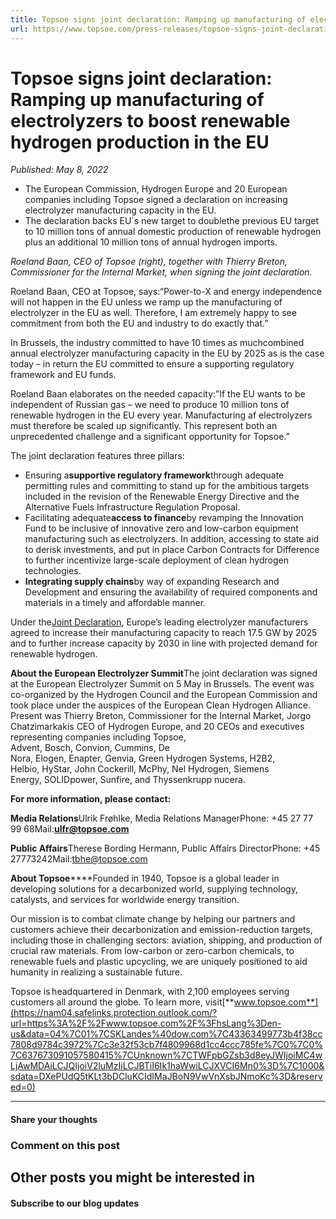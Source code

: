 ```yaml
---
title: Topsoe signs joint declaration: Ramping up manufacturing of electrolyzers to boost renewable hydrogen production in the EU
url: https://www.topsoe.com/press-releases/topsoe-signs-joint-declaration#main-content
---
```


# Topsoe signs joint declaration: Ramping up manufacturing of electrolyzers to boost renewable hydrogen production in the EU

*Published: May 8, 2022*

- The European Commission, Hydrogen Europe and 20 European companies including Topsoe signed a declaration on increasing electrolyzer manufacturing capacity in the EU.
- The declaration backs EU´s new target to doublethe previous EU target to 10 million tons of annual domestic production of renewable hydrogen plus an additional 10 million tons of annual hydrogen imports.

*Roeland Baan, CEO of Topsoe (right), together with Thierry Breton, Commissioner for the Internal Market, when signing the joint declaration.*

Roeland Baan, CEO at Topsoe, says:“Power-to-X and energy independence will not happen in the EU unless we ramp up the manufacturing of electrolyzer in the EU as well. Therefore, I am extremely happy to see commitment from both the EU and industry to do exactly that.”

In Brussels, the industry committed to have 10 times as muchcombined annual electrolyzer manufacturing capacity in the EU by 2025 as is the case today – in return the EU committed to ensure a supporting regulatory framework and EU funds.

Roeland Baan elaborates on the needed capacity:”If the EU wants to be independent of Russian gas – we need to produce 10 million tons of renewable hydrogen in the EU every year. Manufacturing af electrolyzers must therefore be scaled up significantly. This represent both an unprecedented challenge and a significant opportunity for Topsoe.”

The joint declaration features three pillars:

- Ensuring a**supportive regulatory framework**through adequate permitting rules and committing to stand up for the ambitious targets included in the revision of the Renewable Energy Directive and the Alternative Fuels Infrastructure Regulation Proposal.
- Facilitating adequate**access to finance**by revamping the Innovation Fund to be inclusive of innovative zero and low-carbon equipment manufacturing such as electrolyzers. In addition, accessing to state aid to derisk investments, and put in place Carbon Contracts for Difference to further incentivize large-scale deployment of clean hydrogen technologies.
- **Integrating supply chains**by way of expanding Research and Development and ensuring the availability of required components and materials in a timely and affordable manner.

Under the[Joint Declaration](https://cts.businesswire.com/ct/CT?id=smartlink&url=https%3A%2F%2Fhydrogeneurope.eu%2Fwp-content%2Fuploads%2F2022%2F05%2F2022.05.05-EU-ELY-Summit_joint-declaration_signed-c70ff98b5001f55b76b50cf0221c895f.pdf&esheet=52711175&newsitemid=20220506005240&lan=en-US&anchor=Joint+Declaration&index=1&md5=829a9b5013a721c91d3b4e3e70d68a5e), Europe’s leading electrolyzer manufacturers agreed to increase their manufacturing capacity to reach 17.5 GW by 2025 and to further increase capacity by 2030 in line with projected demand for renewable hydrogen.

**About the European Electrolyzer Summit**The joint declaration was signed at the European Electrolyzer Summit on 5 May in Brussels. The event was co-organized by the Hydrogen Council and the European Commission and took place under the auspices of the European Clean Hydrogen Alliance. Present was Thierry Breton, Commissioner for the Internal Market, Jorgo Chatzimarkakis CEO of Hydrogen Europe, and 20 CEOs and executives representing companies including Topsoe, Advent, Bosch, Convion, Cummins, De Nora, Elogen, Enapter, Genvia, Green Hydrogen Systems, H2B2, Helbio, HyStar, John Cockerill, McPhy, Nel Hydrogen, Siemens Energy, SOLIDpower, Sunfire, and Thyssenkrupp nucera.

**For more information, please contact:**

**Media Relations**Ulrik Frøhlke, Media Relations ManagerPhone: +45 27 77 99 68Mail:[**ulfr@topsoe.com**](mailto:ulfr@topsoe.com)

**Public Affairs**Therese Bording Hermann, Public Affairs DirectorPhone: +45 27773242Mail:[tbhe@topsoe.com](mailto:tbhe@topsoe.com)

**About Topsoe******Founded in 1940, Topsoe is a global leader in developing solutions for a decarbonized world, supplying technology, catalysts, and services for worldwide energy transition.

Our mission is to combat climate change by helping our partners and customers achieve their decarbonization and emission-reduction targets, including those in challenging sectors: aviation, shipping, and production of crucial raw materials. From low-carbon or zero-carbon chemicals, to renewable fuels and plastic upcycling, we are uniquely positioned to aid humanity in realizing a sustainable future.

Topsoe is headquartered in Denmark, with 2,100 employees serving customers all around the globe. To learn more, visit[**www.topsoe.com**](https://nam04.safelinks.protection.outlook.com/?url=https%3A%2F%2Fwww.topsoe.com%2F%3FhsLang%3Den-us&data=04%7C01%7CSKLandes%40dow.com%7C43363499773b4f38cc7808d9784c3972%7Cc3e32f53cb7f4809968d1cc4ccc785fe%7C0%7C0%7C637673091057580415%7CUnknown%7CTWFpbGZsb3d8eyJWIjoiMC4wLjAwMDAiLCJQIjoiV2luMzIiLCJBTiI6Ik1haWwiLCJXVCI6Mn0%3D%7C1000&sdata=DXePUdQ5tKLt3bDCluKCIdIMaJBoN9VwVnXsbJNmoKc%3D&reserved=0)

****

#### Share your thoughts

### Comment on this post

## Other posts you might be interested in

#### Subscribe to our blog updates